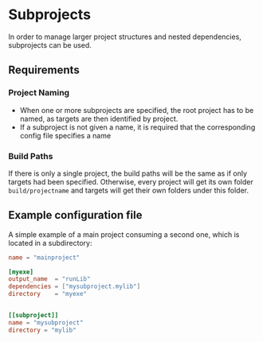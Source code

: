 Subprojects
==============================================

In order to manage larger project structures and nested dependencies,
subprojects can be used.

Requirements
----------------------------------------------

### Project Naming

- When one or more subprojects are specified, the root project has to be named,
as targets are then identified by project.
- If a subproject is not given a name, it is required that the corresponding config file specifies a name

### Build Paths

If there is only a single project, the build paths will be the same as if only targets had been specified.
Otherwise, every project will get its own folder `build/projectname` and targets will get their own folders under this folder.

Example configuration file
----------------------------------------------

A simple example of a main project consuming a second one, which is located in a subdirectory:

```toml
name = "mainproject"

[myexe]
output_name  = "runLib"
dependencies = ["mysubproject.mylib"]
directory    = "myexe"


[[subproject]]
name = "mysubproject"
directory = "mylib"
```